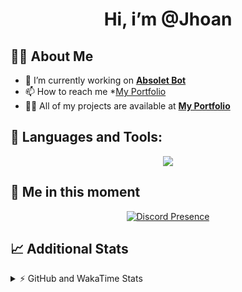 <h1 align="center">Hi, i’m @Jhoan</h1>

## 🙋‍♂️ About Me

- 🔭 I’m currently working on **[Absolet Bot](https://strider.cloud)**
- 📫 How to reach me *[My Portfolio](https://jhoan.me/contact)
- 👨‍💻 All of my projects are available at **[My Portfolio](https://jhoan.me)**

## 🚀 Languages and Tools:
<p align="center">
  <a href="https://skillicons.dev">
    <img src="https://skillicons.dev/icons?i=js,ts,html,css,bootstrap,nodejs,express,vscode,neovim,vim,atom,cloudflare,git,github,discord,bots,linux,mongodb,nginx,redis,wordpress,heroku&perline=11" />
  </a>
</p>
  
## 👤 Me in this moment
<p align="center">
    <a href="https://discord.com/users/612460795124776960" target="_blank" rel="nofollow">
        <img src="https://lanyard-profile-readme.vercel.app/api/612460795124776960?idleMessage=Probably%20coding%20Absolet..." alt="Discord Presence" align="center">
    </a>
</p>

## 📈 Additional Stats
<details>
    <summary>⚡ GitHub and WakaTime Stats</summary>
    <br/>

<!--START_SECTION:waka-->
![Code Time](http://img.shields.io/badge/Code%20Time-522%20hrs%2033%20mins-blue)

**🐱 My GitHub Data** 

> 🏆 1,046 Contributions in the Year 2022
 > 
> 📦 170.0 kB Used in GitHub's Storage 
 > 
> 💼 Opted to Hire
 > 
> 📜 4 Public Repositories 
 > 
> 🔑 38 Private Repositories  
 > 
**I'm an Early 🐤** 

```text
🌞 Morning    86 commits     ██░░░░░░░░░░░░░░░░░░░░░░░   10.75% 
🌆 Daytime    357 commits    ███████████░░░░░░░░░░░░░░   44.62% 
🌃 Evening    321 commits    ██████████░░░░░░░░░░░░░░░   40.12% 
🌙 Night      36 commits     █░░░░░░░░░░░░░░░░░░░░░░░░   4.5%

```
📅 **I'm Most Productive on Saturday** 

```text
Monday       114 commits    ███░░░░░░░░░░░░░░░░░░░░░░   14.25% 
Tuesday      126 commits    ████░░░░░░░░░░░░░░░░░░░░░   15.75% 
Wednesday    138 commits    ████░░░░░░░░░░░░░░░░░░░░░   17.25% 
Thursday     92 commits     ███░░░░░░░░░░░░░░░░░░░░░░   11.5% 
Friday       109 commits    ███░░░░░░░░░░░░░░░░░░░░░░   13.63% 
Saturday     151 commits    ████░░░░░░░░░░░░░░░░░░░░░   18.88% 
Sunday       70 commits     ██░░░░░░░░░░░░░░░░░░░░░░░   8.75%

```


📊 **This Week I Spent My Time On** 

```text
⌚︎ Time Zone: America/Bogota

💬 Programming Languages: 
TypeScript               8 hrs 48 mins       ██████████████████████░░░   90.0% 
JavaScript               28 mins             █░░░░░░░░░░░░░░░░░░░░░░░░   4.9% 
JSON                     16 mins             ░░░░░░░░░░░░░░░░░░░░░░░░░   2.85% 
YAML                     10 mins             ░░░░░░░░░░░░░░░░░░░░░░░░░   1.85% 
Other                    1 min               ░░░░░░░░░░░░░░░░░░░░░░░░░   0.24%

🔥 Editors: 
VS Code                  9 hrs 46 mins       █████████████████████████   100.0%

🐱‍💻 Projects: 
bloom                    8 hrs 59 mins       ███████████████████████░░   91.98% 
dilva                    34 mins             █░░░░░░░░░░░░░░░░░░░░░░░░   5.83% 
strider-app              6 mins              ░░░░░░░░░░░░░░░░░░░░░░░░░   1.14% 
xd                       6 mins              ░░░░░░░░░░░░░░░░░░░░░░░░░   1.05%

💻 Operating System: 
Linux                    9 hrs 46 mins       █████████████████████████   100.0%

```

**I Mostly Code in JavaScript** 

```text
JavaScript               16 repos            ███████████████░░░░░░░░░░   61.54% 
TypeScript               4 repos             ███░░░░░░░░░░░░░░░░░░░░░░   15.38% 
Java                     3 repos             ███░░░░░░░░░░░░░░░░░░░░░░   11.54% 
Shell                    1 repo              █░░░░░░░░░░░░░░░░░░░░░░░░   3.85% 
CSS                      1 repo              █░░░░░░░░░░░░░░░░░░░░░░░░   3.85%

```



 Last Updated on 16/12/2022 08:37:37 UTC
<!--END_SECTION:waka-->
</details>
